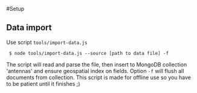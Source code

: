 #Setup
## Data import 
Use script `tools/import-data.js`
```
 $ node tools/import-data.js --source [path to data file] -f

```

The script will read and parse the file, then insert to MongoDB collection 'antennas' and ensure geospatial index on fields.
Option `-f` will flush all documents from collection. This script is made for offline use so you have to be patient until it finishes ;)